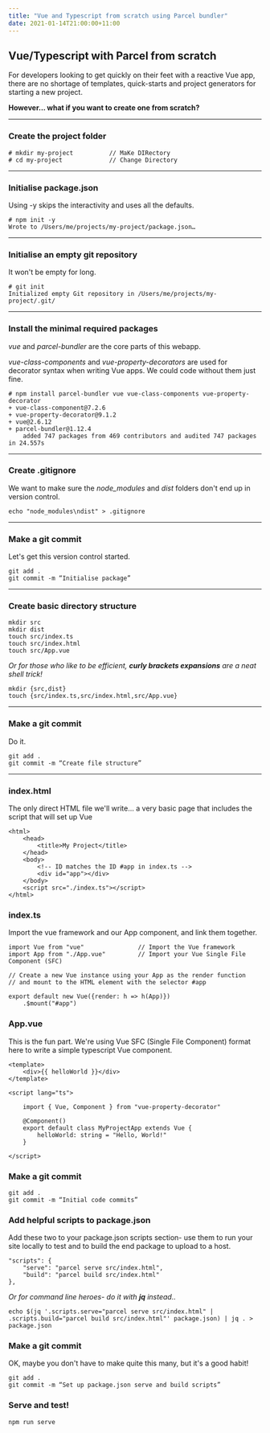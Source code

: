 ```yaml
---
title: "Vue and Typescript from scratch using Parcel bundler"
date: 2021-01-14T21:00:00+11:00
---
```


## Vue/Typescript with Parcel from scratch

For developers looking to get quickly on their feet with a reactive Vue app,
there are no shortage of templates, quick-starts and project generators 
for starting a new project.

**However... what if you want to create one from scratch?**

---
### Create the project folder
    # mkdir my-project          // MaKe DIRectory
    # cd my-project             // Change Directory

---

### Initialise package.json
Using -y skips the interactivity and uses all the defaults.

    # npm init -y
    Wrote to /Users/me/projects/my-project/package.json…

---

### Initialise an empty git repository
It won't be empty for long.

    # git init
    Initialized empty Git repository in /Users/me/projects/my-project/.git/

---

### Install the minimal required packages
_vue_ and _parcel-bundler_ are the core parts of this webapp.

_vue-class-components_ and _vue-property-decorators_ are used for decorator 
syntax when writing Vue apps. We could code without them just fine.

    # npm install parcel-bundler vue vue-class-components vue-property-decorator
    + vue-class-component@7.2.6
    + vue-property-decorator@9.1.2
    + vue@2.6.12
    + parcel-bundler@1.12.4
        added 747 packages from 469 contributors and audited 747 packages in 24.557s

---

### Create .gitignore
We want to make sure the _node_modules_ and _dist_ folders 
don't end up in version control.

    echo "node_modules\ndist" > .gitignore

---

### Make a git commit
Let's get this version control started.

    git add .
    git commit -m “Initialise package”

---

### Create basic directory structure
    mkdir src
    mkdir dist
    touch src/index.ts
    touch src/index.html
    touch src/App.vue

_Or for those who like to be efficient, **curly brackets expansions** are a neat shell trick!_

    mkdir {src,dist}
    touch {src/index.ts,src/index.html,src/App.vue}

---

### Make a git commit
Do it.

    git add .
    git commit -m “Create file structure”

---

### index.html
The only direct HTML file we'll write... 
a very basic page that includes the script
that will set up Vue
```
<html>
    <head>
        <title>My Project</title>
    </head>
    <body>
        <!-- ID matches the ID #app in index.ts -->
        <div id="app"></div>
    </body>
    <script src="./index.ts"></script>
</html>
```

### index.ts
Import the vue framework and our App component, and link them together.

    import Vue from "vue"               // Import the Vue framework
    import App from "./App.vue"         // Import your Vue Single File Component (SFC)

    // Create a new Vue instance using your App as the render function
    // and mount to the HTML element with the selector #app

    export default new Vue({render: h => h(App)})
        .$mount("#app")

### App.vue
This is the fun part. We're using Vue SFC (Single File Component) format here to write
a simple typescript Vue component.

```
<template>
    <div>{{ helloWorld }}</div>
</template>

<script lang="ts">

    import { Vue, Component } from "vue-property-decorator"

    @Component()
    export default class MyProjectApp extends Vue {
        helloWorld: string = "Hello, World!"
    }

</script>
```
### Make a git commit
    git add .
    git commit -m “Initial code commits”

### Add helpful scripts to package.json

Add these two to your package.json scripts section- use them to run your site
locally to test and to build the end package to upload to a host.

    "scripts": {
        "serve": "parcel serve src/index.html",
        "build": "parcel build src/index.html"
    },

_Or for command line heroes- do it with **jq** instead.._

    echo $(jq '.scripts.serve="parcel serve src/index.html" | .scripts.build="parcel build src/index.html"' package.json) | jq . > package.json

### Make a git commit
OK, maybe you don't have to make quite this many, but it's a good habit!

    git add .
    git commit -m “Set up package.json serve and build scripts”


### Serve and test!

    npm run serve

